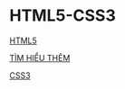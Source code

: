 # HTML5-CSS3

[HTML5](./leconghoa/HTML/node_html.md)

[TÌM HIỂU THÊM](./leconghoa/HTML/more_research.md)

[CSS3](./leconghoa/CSS/node_css.md)
